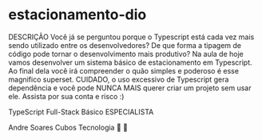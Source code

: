 # estacionamento-dio
DESCRIÇÃO
Você já se perguntou porque o Typescript está cada vez mais sendo utilizado entre os desenvolvedores? De que forma a tipagem de código pode tornar o desenvolvimento mais produtivo? Na aula de hoje vamos desenvolver um sistema básico de estacionamento em Typescript. Ao final dela você irá compreender o quão simples e poderoso é esse magnifico superset. CUIDADO, o uso excessivo de Typescript gera dependência e você pode NUNCA MAIS querer criar um projeto sem usar ele. Assista por sua conta e risco :)

TypeScript
Full-Stack
Básico
ESPECIALISTA

Andre Soares
Cubos Tecnologia
 